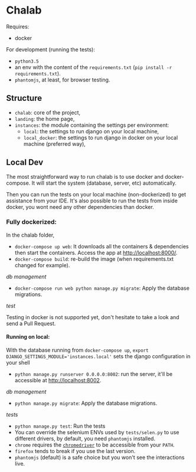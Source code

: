 Chalab
======

Requires:
- docker

For development (running the tests):

- `python3.5`
- an env with the content of the `requirements.txt` (`pip install -r requirements.txt`).
- `phantomjs`, at least, for browser testing.


Structure
---------

- `chalab`: core of the project,
- `landing`: the home page,
- `instances`: the module containing the settings per environment:
    - `local`: the settings to run django on your local machine,
    - `local_docker`: the settings to run django in docker on your local machine (preferred way),
    

Local Dev
---------

The most straightforward way to run chalab is to use docker and docker-compose. It will
start the system (database, server, etc) automatically.

Then you can run the tests on your local machine (non-dockerized) to get assistance from your IDE.
It's also possible to run the tests from inside docker, you wont need any other dependencies
than docker.

### Fully dockerized:

In the chalab folder,

- `docker-compose up web`: It downloads all the containers & dependencies then start the containers.
    Access the app at [http://localhost:8000/](http://localhost:8000/).
- `docker-compose build`: re-build the image (when requirements.txt changed for example).

*db management*

- `docker-compose run web python manage.py migrate`: Apply the database migrations.

*test*

Testing in docker is not supported yet, don't hesitate to take a look and send a Pull Request.


#### Running on local:

With the database running from `docker-compose up`,
`export DJANGO_SETTINGS_MODULE='instances.local'` sets the django configuration in your shell

- `python manage.py runserver 0.0.0.0:8002`: run the server,
   it'll be accessible at [http://localhost:8002](http://localhost:8002).
    
*db management*

- `python manage.py migrate`: Apply the database migrations.

*tests*

- `python manage.py test`: Run the tests
- You can override the selenium ENVs used by `tests/selen.py` to use different drivers,
  by default, you need `phantomjs` installed.
- `chrome` requires the [`chromedriver`](https://sites.google.com/a/chromium.org/chromedriver/)
  to be accessible from your `PATH`.
- `firefox` tends to break if you use the last version.
- `phantomjs` (default) is a safe choice but you won't see the interactions live.


